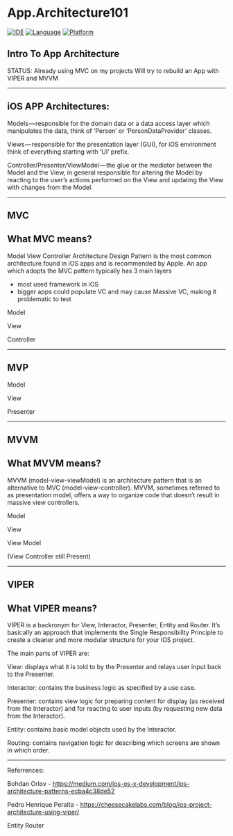 # App.Architecture101
[![IDE](https://img.shields.io/badge/Xcode-9-blue.svg)](https://developer.apple.com/xcode/)
[![Language](https://img.shields.io/badge/swift-4-orange.svg)](https://swift.org)
[![Platform](https://img.shields.io/badge/platform-iOS%2011-green.svg)](https://developer.apple.com/ios/)

Intro To App Architecture
---------


STATUS:
Already using MVC on my projects
Will try to rebuild an App with VIPER and MVVM


---------
## iOS APP Architectures:

Models — responsible for the domain data or a data access layer which manipulates the data, think of ‘Person’ or ‘PersonDataProvider’ classes.

Views — responsible for the presentation layer (GUI), for iOS environment think of everything starting with ‘UI’ prefix.

Controller/Presenter/ViewModel — the glue or the mediator between the Model and the View, in general responsible for altering the Model by reacting to the user’s actions performed on the View and updating the View with changes from the Model.

---------
## MVC

## What MVC means?
Model View Controller Architecture Design Pattern is the most common architecture found in iOS apps and is recommended by Apple. An app which adopts the MVC pattern typically has 3 main layers

- most used framework in iOS
- bigger apps could populate VC and may cause Massive VC, making it problematic to test

Model 

View 

Controller

---------
## MVP

Model 

View 

Presenter


---------
## MVVM

## What MVVM means?
MVVM (model-view-viewModel) is an architecture pattern that is an alternative to MVC (model-view-controller). MVVM, sometimes referred to as presentation model, offers a way to organize code that doesn’t result in massive view controllers.



Model

View

View Model

(View Controller still Present)


---------
## VIPER 

## What VIPER means?
VIPER is a backronym for View, Interactor, Presenter, Entity and Router. It’s basically an approach that implements the Single Responsibility Principle to create a cleaner and more modular structure for your iOS project. 

The main parts of VIPER are:


View: displays what it is told to by the Presenter and relays user input back to the Presenter.


Interactor: contains the business logic as specified by a use case.


Presenter: contains view logic for preparing content for display (as received from the Interactor) and for reacting to user 
inputs (by requesting new data from the Interactor).


Entity: contains basic model objects used by the Interactor.


Routing: contains navigation logic for describing which screens are shown in which order.

---------
Referrences:

Bohdan Orlov -
https://medium.com/ios-os-x-development/ios-architecture-patterns-ecba4c38de52

Pedro Henrique Peralta -  https://cheesecakelabs.com/blog/ios-project-architecture-using-viper/

Entity
Router

